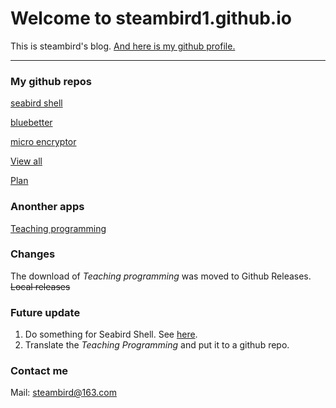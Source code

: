 # Welcome to steambird1.github.io

This is steambird's blog.
[And here is my github profile.](https://github.com/steambird1)

---

### My github repos

[seabird shell](https://github.com/steambird1/seabird_shell)

[bluebetter](https://github.com/steambird1/bluebetter_language)

[micro encryptor](https://github.com/steambird1/micro_encrypt)

[View all](allrepos.md)

[Plan](plan.md)

### Anonther apps

[Teaching programming](ap-tp.md)

### Changes
The download of *Teaching programming* was moved to Github Releases.
~~Local releases~~

### Future update

1. Do something for Seabird Shell. See [here](plan.md).
2. Translate the *Teaching Programming* and put it to a github repo.

### Contact me
Mail: steambird@163.com